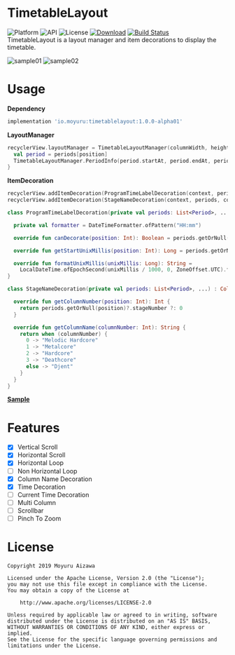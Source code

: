 # TimetableLayout

![Platform](https://img.shields.io/badge/Platform-Android-orange.svg)
![API](https://img.shields.io/badge/API-16%2B-green.svg)
![License](https://img.shields.io/badge/License-Apache%202.0-blue.svg)
[![Download](https://api.bintray.com/packages/lvla/maven/timetablelayout/images/download.svg?version=1.0.0-alpha01)](https://bintray.com/lvla/maven/timetablelayout/1.0.0-alpha01/link)
[![Build Status](https://app.bitrise.io/app/3b60f49233ad83fe/status.svg?token=80izoZqZH6T38vmGGU602w&branch=master)](https://app.bitrise.io/app/3b60f49233ad83fe)  
TimetableLayout is a layout manager and item decorations to display the timetable.

![sample01](https://github.com/MoyuruAizawa/Images/blob/master/TimetableLayout/sample_01.gif?raw=true)
![sample02](https://github.com/MoyuruAizawa/Images/blob/master/TimetableLayout/sample_02.gif?raw=true)

# Usage
**Dependency**
```groovy
implementation 'io.moyuru:timetablelayout:1.0.0-alpha01'
```

**LayoutManager**
```kotlin
recyclerView.layoutManager = TimetableLayoutManager(columnWidth, heightPerMin) { position ->
  val period = periods[position]
  TimetableLayoutManager.PeriodInfo(period.startAt, period.endAt, period.stageNumber)
}
```

**ItemDecoration**
```kotlin
recyclerView.addItemDecoration(ProgramTimeLabelDecoration(context, periods, heightPerMin))
recyclerView.addItemDecoration(StageNameDecoration(context, periods, columnCount))

class ProgramTimeLabelDecoration(private val periods: List<Period>, ...) : TimeLabelDecoration(...) {

  private val formatter = DateTimeFormatter.ofPattern("HH:mm")

  override fun canDecorate(position: Int): Boolean = periods.getOrNull(position) is Program

  override fun getStartUnixMillis(position: Int): Long = periods.getOrNull(position)?.startAt ?: 0

  override fun formatUnixMillis(unixMillis: Long): String =
    LocalDateTime.ofEpochSecond(unixMillis / 1000, 0, ZoneOffset.UTC).format(formatter)
}

class StageNameDecoration(private val periods: List<Period>, ...) : ColumnNameDecoration(...) {

  override fun getColumnNumber(position: Int): Int {
    return periods.getOrNull(position)?.stageNumber ?: 0
  }

  override fun getColumnName(columnNumber: Int): String {
    return when (columnNumber) {
      0 -> "Melodic Hardcore"
      1 -> "Metalcore"
      2 -> "Hardcore"
      3 -> "Deathcore"
      else -> "Djent"
    }
  }
}
```

[**Sample**](https://github.com/MoyuruAizawa/TimetableLayout/blob/master/app/src/main/java/io/moyuru/timetablelayoutsample/MainActivity.kt)

# Features
- [x] Vertical Scroll
- [x] Horizontal Scroll 
- [x] Horizontal Loop
- [ ] Non Horizontal Loop
- [x] Column Name Decoration
- [x] Time Decoration
- [ ] Current Time Decoration
- [ ] Multi Column
- [ ] Scrollbar
- [ ] Pinch To Zoom

# License
```
Copyright 2019 Moyuru Aizawa

Licensed under the Apache License, Version 2.0 (the "License");
you may not use this file except in compliance with the License.
You may obtain a copy of the License at

    http://www.apache.org/licenses/LICENSE-2.0

Unless required by applicable law or agreed to in writing, software
distributed under the License is distributed on an "AS IS" BASIS,
WITHOUT WARRANTIES OR CONDITIONS OF ANY KIND, either express or implied.
See the License for the specific language governing permissions and
limitations under the License.
```
